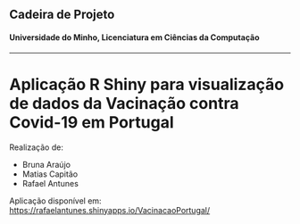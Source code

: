 ## Cadeira de Projeto
#### Universidade do Minho, Licenciatura em Ciências da Computação
_______

# Aplicação R Shiny para visualização de dados da Vacinação contra Covid-19 em Portugal

Realização de:
* Bruna Araújo
* Matias Capitão
* Rafael Antunes

Aplicação disponível em: <https://rafaelantunes.shinyapps.io/VacinacaoPortugal/>
